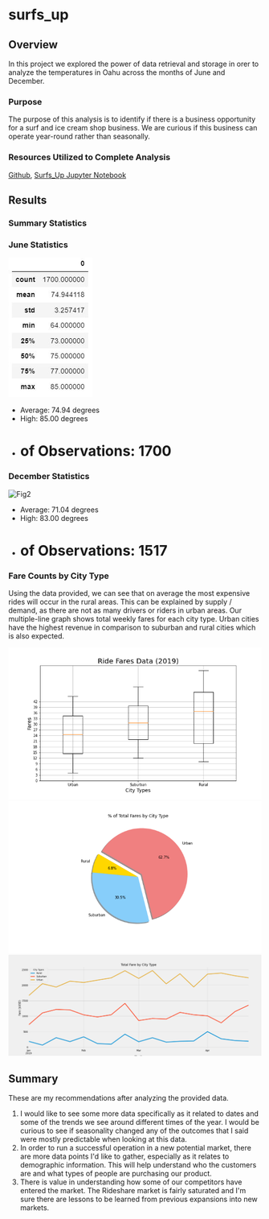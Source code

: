 # surfs_up

## Overview
In this project we explored the power of data retrieval and storage in orer to analyze the temperatures in Oahu across the months of June and December. 

### Purpose
The purpose of this analysis is to identify if there is a business opportunity for a surf and ice cream shop business. We are curious if this business can operate year-round rather than seasonally.

### Resources Utilized to Complete Analysis
[Github](https://github.com/jtspingler/surfs_up), 
[Surfs_Up Jupyter Notebook](https://github.com/jtspingler/surfs_up/blob/main/SurfsUp_Challenge.ipynb)

## Results

### Summary Statistics 

### June Statistics

![Fig1](https://github.com/jtspingler/surfs_up/blob/main/June%20stats.png)
- Average: 74.94 degrees
- High: 85.00 degrees
- # of Observations: 1700

### December Statistics

![Fig2](https://https://github.com/jtspingler/surfs_up/blob/main/Dec%20stats.png)
- Average: 71.04 degrees
- High: 83.00 degrees
- # of Observations: 1517

### Fare Counts by City Type
Using the data provided, we can see that on average the most expensive rides will occur in the rural areas. This can be explained by supply / demand, as there are not as many drivers or riders in urban areas. Our multiple-line graph shows total weekly fares for each city type. Urban cities have the highest revenue in comparison to suburban and rural cities which is also expected. 

![Fig3](https://github.com/jtspingler/PyBer_Analysis/blob/main/analysis/Fig3.png)
![Fig5](https://github.com/jtspingler/PyBer_Analysis/blob/main/analysis/Fig5.png)
![PyBer_Fare_Summary](https://github.com/jtspingler/PyBer_Analysis/blob/main/analysis/PyBer_fare_summary.png) 

## Summary
These are my recommendations after analyzing the provided data.
1.	I would like to see some more data specifically as it related to dates and some of the trends we see around different times of the year. I would be curious to see if seasonality changed any of the outcomes that I said were mostly predictable when looking at this data.
2.	In order to run a successful operation in a new potential market, there are more data points I'd like to gather, especially as it relates to demographic information. This will help understand who the customers are and what types of people are purchasing our product. 
3.	There is value in understanding how some of our competitors have entered the market. The Rideshare market is fairly saturated and I'm sure there are lessons to be learned from previous expansions into new markets.
